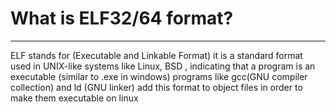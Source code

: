 # What is ELF32/64 format?
---------------------------------------------------------------------------
ELF stands for (Executable and Linkable Format) it is a standard format used in UNIX-like systems like Linux, BSD , indicating that a program is an executable (similar to .exe in windows)
programs like gcc(GNU compiler collection) and ld (GNU linker) add this format to object files in order to make them executable on linux

